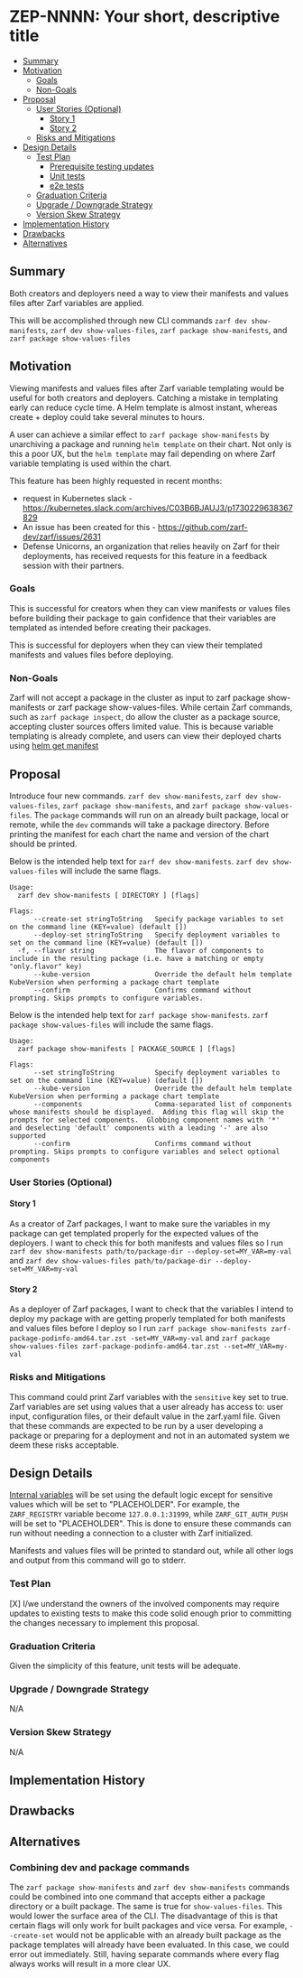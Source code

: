 <!--
**Note:** When your ZEP is complete, all of these comment blocks should be removed.

To get started with this template:

- [ ] **Create an issue in zarf-dev/proposals.**
  When creating a proposal issue, complete all fields in that template. One of
  the fields asks for a link to the ZEP, which you can leave blank until the ZEP
  is filed. Then, go back and add the link.
- [ ] **Make a copy of this template directory.**
  Name it `NNNN-short-descriptive-title`, where `NNNN` is the issue number
  (with no leading zeroes).
- [ ] **Fill out as much of the zep.yaml file as you can.**
  At minimum, complete the "Title", "Authors", "Status", and date-related fields.
- [ ] **Fill out this file as best you can.**
  Focus on the "Summary" and "Motivation" sections first. If you've already discussed
  the idea with the Technical Steering Committee, this part should be easier.
- [ ] **Create a PR for this ZEP.**
  Assign it to members of the Technical Steering Committee who are sponsoring this process.
- [ ] **Merge early and iterate.**
  Don’t get bogged down in the details—focus on getting the goals clarified and the
  ZEP merged quickly. You can fill in the specifics incrementally in later PRs.

Just because a ZEP is merged doesn't mean it's complete or approved. Any ZEP marked
as `provisional` is a working document and subject to change. You can mark unresolved
sections like this:

```
<<[UNRESOLVED optional short context or usernames ]>>
Stuff that is being argued.
<<[/UNRESOLVED]>>
```

When editing ZEPs, aim for focused, single-topic PRs to keep discussions clear. If
you disagree with a section, open a new PR with suggested changes.

Each ZEP covers one "feature" or "enhancement" throughout its lifecycle. You don’t
need a new ZEP for moving from beta to GA. If new details emerge, edit the existing
ZEP. Once a feature is "implemented", major changes should go in new ZEPs.

The latest instructions for this template can be found in [this repo](/NNNN-zep-template/README.md).

**Note:** PRs to move a ZEP to `implementable`, or significant changes to an
`implementable` ZEP, must be approved by all ZEP approvers. If an approver is no
longer appropriate, updates to the list must be approved by the remaining approvers.
-->

# ZEP-NNNN: Your short, descriptive title

<!--
Keep the title short simple and descriptive. It should clearly convey what
the ZEP is going to cover.
-->

<!--
A table of contents helps reviewers quickly navigate the ZEP and highlights
any additional information provided beyond the standard ZEP template.
-->

<!-- toc -->
- [Summary](#summary)
- [Motivation](#motivation)
  - [Goals](#goals)
  - [Non-Goals](#non-goals)
- [Proposal](#proposal)
  - [User Stories (Optional)](#user-stories-optional)
    - [Story 1](#story-1)
    - [Story 2](#story-2)
  - [Risks and Mitigations](#risks-and-mitigations)
- [Design Details](#design-details)
  - [Test Plan](#test-plan)
      - [Prerequisite testing updates](#prerequisite-testing-updates)
      - [Unit tests](#unit-tests)
      - [e2e tests](#e2e-tests)
  - [Graduation Criteria](#graduation-criteria)
  - [Upgrade / Downgrade Strategy](#upgrade--downgrade-strategy)
  - [Version Skew Strategy](#version-skew-strategy)
- [Implementation History](#implementation-history)
- [Drawbacks](#drawbacks)
- [Alternatives](#alternatives)
<!-- /toc -->

## Summary

<!--
This section is key for creating high-quality, user-focused documentation
like release notes or a roadmap. You should gather this info before
implementation starts to keep the focus on development, not writing. ZEP
editors should ensure the `Summary` is clear and useful for a broad audience.

A good summary should be at least a paragraph long.

Follow the [documentation style guide] for this section and the rest of the ZEP.
Keep line lengths reasonable to make it easier for reviewers to provide
feedback and reduce unnecessary changes.

[documentation style guide]: https://docs.zarf.dev/contribute/style-guide/
-->

Both creators and deployers need a way to view their manifests and values files after Zarf variables are applied.

This will be accomplished through new CLI commands `zarf dev show-manifests`, `zarf dev show-values-files`, `zarf package show-manifests`, and `zarf package show-values-files`

## Motivation

<!--
This section is for explicitly listing the motivation, goals, and non-goals of
this ZEP.  Describe why the change is important and the benefits to users. You
can also optionally include links to [experience reports], [community slacks],
or other references to show the community's interest in the ZEP.

[experience reports]: https://go.dev/wiki/ExperienceReports
[openssf slack]: https://openssf.slack.com/archives/C07AKUMBDMJ
[kubernetes slack]: https://kubernetes.slack.com/archives/C03B6BJAUJ3
-->

Viewing manifests and values files after Zarf variable templating would be useful for both creators and deployers. Catching a mistake in templating early can reduce cycle time. A Helm template is almost instant, whereas create + deploy could take several minutes to hours.

A user can achieve a similar effect to `zarf package show-manifests` by unarchiving a package and running `helm template` on their chart. Not only is this a poor UX, but the `helm template` may fail depending on where Zarf variable templating is used within the chart.

This feature has been highly requested in recent months:
- request in Kubernetes slack - https://kubernetes.slack.com/archives/C03B6BJAUJ3/p1730229638367829
- An issue has been created for this - https://github.com/zarf-dev/zarf/issues/2631
- Defense Unicorns, an organization that relies heavily on Zarf for their deployments, has received requests for this feature in a feedback session with their partners.

### Goals

<!--
List the specific goals of the ZEP. What is it trying to achieve? How will we
know that this has succeeded?
-->

This is successful for creators when they can view manifests or values files before building their package to gain confidence that their variables are templated as intended before creating their packages.

This is successful for deployers when they can view their templated manifests and values files before deploying.

### Non-Goals

<!--
What is out of scope for this ZEP? Listing non-goals helps to focus discussion
and make progress.
-->

Zarf will not accept a package in the cluster as input to zarf package show-manifests or zarf package show-values-files. While certain Zarf commands, such as `zarf package inspect`, do allow the cluster as a package source, accepting cluster sources offers limited value. This is because variable templating is already complete, and users can view their deployed charts using [helm get manifest](https://helm.sh/docs/helm/helm_get_manifest/)

## Proposal

<!--
This is where you explain the specifics of the proposal. Provide enough detail
for reviewers to clearly understand what you're proposing, but avoid including
too many specifics like API designs or implementation details. Focus on the
desired outcome and how success will be measured. The "Design Details" section
below is for the real nitty-gritty.
-->

Introduce four new commands. `zarf dev show-manifests`, `zarf dev show-values-files`, `zarf package show-manifests`, and `zarf package show-values-files`. The `package` commands will run on an already built package, local or remote, while the `dev` commands will take a package directory. Before printing the manifest for each chart the name and version of the chart should be printed.  

Below is the intended help text for `zarf dev show-manifests`. `zarf dev show-values-files` will include the same flags.
```
Usage:
  zarf dev show-manifests [ DIRECTORY ] [flags]

Flags:
      --create-set stringToString   Specify package variables to set on the command line (KEY=value) (default [])
      --deploy-set stringToString   Specify deployment variables to set on the command line (KEY=value) (default [])
  -f, --flavor string               The flavor of components to include in the resulting package (i.e. have a matching or empty "only.flavor" key)
      --kube-version                Override the default helm template KubeVersion when performing a package chart template
      --confirm                     Confirms command without prompting. Skips prompts to configure variables.
```

Below is the intended help text for `zarf package show-manifests`. `zarf package show-values-files` will include the same flags.
```
Usage:
  zarf package show-manifests [ PACKAGE_SOURCE ] [flags]

Flags:
      --set stringToString          Specify deployment variables to set on the command line (KEY=value) (default [])
      --kube-version                Override the default helm template KubeVersion when performing a package chart template
      --components                  Comma-separated list of components whose manifests should be displayed.  Adding this flag will skip the prompts for selected components.  Globbing component names with '*' and deselecting 'default' components with a leading '-' are also supported
      --confirm                     Confirms command without prompting. Skips prompts to configure variables and select optional components
```

### User Stories (Optional)

<!--
Detail the things that people will be able to do if this ZEP is implemented.
Include as much detail as possible so that people can understand the "how" of
the system. The goal here is to make this feel real for users without getting
bogged down.
-->

#### Story 1

As a creator of Zarf packages, I want to make sure the variables in my package can get templated properly for the expected values of the deployers. I want to check this for both manifests and values files so I run `zarf dev show-manifests path/to/package-dir --deploy-set=MY_VAR=my-val` and `zarf dev show-values-files path/to/package-dir --deploy-set=MY_VAR=my-val`

#### Story 2

As a deployer of Zarf packages, I want to check that the variables I intend to deploy my package with are getting properly templated for both manifests and values files before I deploy so I run `zarf package show-manifests zarf-package-podinfo-amd64.tar.zst -set=MY_VAR=my-val` and `zarf package show-values-files zarf-package-podinfo-amd64.tar.zst --set=MY_VAR=my-val`

### Risks and Mitigations

<!--
What are the risks of this proposal, and how do we mitigate? Think broadly.
For example, consider both security and how this will impact the larger
Zarf ecosystem.

How will security be reviewed, and by whom?

How will UX be reviewed, and by whom?
-->

This command could print Zarf variables with the `sensitive` key set to true. Zarf variables are set using values that a user already has access to: user input, configuration files, or their default value in the zarf.yaml file. Given that these commands are expected to be run by a user developing a package or preparing for a deployment and not in an automated system we deem these risks acceptable.

## Design Details

<!--
This section should contain enough information that the specifics of your
change are understandable. This may include API specs (though not always
required) or even code snippets. If there's any ambiguity about HOW your
proposal will be implemented, this is the place to discuss that.
-->

[Internal variables](https://docs.zarf.dev/ref/values/#internal-values-zarf_) will be set using the default logic except for sensitive values which will be set to "PLACEHOLDER". For example, the `ZARF_REGISTRY` variable become `127.0.0.1:31999`, while `ZARF_GIT_AUTH_PUSH` will be set to "PLACEHOLDER". This is done to ensure these commands can run without needing a connection to a cluster with Zarf initialized.

Manifests and values files will be printed to standard out, while all other logs and output from this command will go to stderr.

### Test Plan

<!--
**Note:** *Not required until targeted at a release.*
The goal is to ensure that we don't accept proposals with inadequate testing.

All code is expected to have adequate tests (eventually with coverage
expectations). Please adhere to the [Zarf testing guidelines][testing-guidelines]
when drafting this test plan.

[testing-guidelines]: https://docs.zarf.dev/contribute/testing/
-->

[X] I/we understand the owners of the involved components may require updates to
existing tests to make this code solid enough prior to committing the changes necessary
to implement this proposal.

### Graduation Criteria

<!--
**Note:** *Not required until you're targeting a release.*

Define what needs to happen for this feature to move from alpha to beta to GA
(General Availability). Focus on key signals or criteria that show the feature
is ready for each stage.

Consider the following stages when setting graduation criteria:
- Alpha: Feature is behind a feature flag, basic tests in place.
- Beta: Gather feedback from users, complete core features, add more tests.
- GA: Prove real-world usage, complete rigorous testing, gather feedback.

In general, features should wait at least two releases between Beta and GA to
allow time for feedback. For features moving to GA, include conformance tests
to ensure stability and compatibility.

#### Deprecation
If this feature will eventually be deprecated, plan for it:
- Announce deprecation and support policy.
- Wait at least two versions before fully removing it.
-->

Given the simplicity of this feature, unit tests will be adequate. 

### Upgrade / Downgrade Strategy

<!--
If applicable, how will the component be upgraded and downgraded? Make sure
this is in the test plan.

Consider the following in developing an upgrade/downgrade strategy for this
proposal:
- What changes (in invocations, configurations, API use, etc.) is an existing
  package definition or deployment required to make on upgrade, in order to
  maintain previous behavior?
- What changes (in invocations, configurations, API use, etc.) is an existing
  package definition or deployment required to make on upgrade, in order to
  make use of the proposal?
-->

N/A

### Version Skew Strategy

<!--
If applicable, how will the component handle version skew with other
components? What are the guarantees? Make sure this is in the test plan.

Consider the following in developing a version skew strategy for this
proposal:
- Does this proposal involve coordinating behavior between components?
  - (i.e. the Zarf Agent and CLI? The init package and the CLI?)
-->

N/A

## Implementation History

<!--
Major milestones in the lifecycle of a ZEP should be tracked in this section.
Major milestones might include:
- the `Summary` and `Motivation` sections being merged, signaling acceptance of the ZEP
- the `Proposal` section being merged, signaling agreement on a proposed design
- the date implementation started
- the first Zarf release where an initial version of the ZEP was available
- the version of Zarf where the ZEP graduated to general availability
- when the ZEP was retired or superseded
-->

## Drawbacks

<!--
Why should this ZEP _not_ be implemented?
-->

## Alternatives

<!--
What other approaches did you consider, and why did you rule them out? These do
not need to be as detailed as the proposal, but should include enough
information to express the idea and why it was not acceptable.
-->

### Combining dev and package commands

The `zarf package show-manifests` and `zarf dev show-manifests` commands could be combined into one command that accepts either a package directory or a built package. The same is true for `show-values-files`. This would lower the surface area of the CLI. The disadvantage of this is that certain flags will only work for built packages and vice versa. For example, `--create-set` would not be applicable with an already built package as the package templates will already have been evaluated. In this case, we could error out immediately. Still, having separate commands where every flag always works will result in a more clear UX. 
